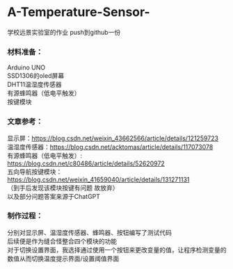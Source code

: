 # A-Temperature-Sensor-  
学校远景实验室的作业 push到github一份  
### 材料准备：  
Arduino UNO  
SSD1306的oled屏幕  
DHT11温湿度传感器  
有源蜂鸣器（低电平触发）  
按键模块  

### 文章参考：  
显示屏：https://blog.csdn.net/weixin_43662566/article/details/121259723  
温湿度传感器：https://blog.csdn.net/acktomas/article/details/117073078  
有源蜂鸣器（低电平触发）: https://blog.csdn.net/c80486/article/details/52620972  
五向导航按键模块：https://blog.csdn.net/weixin_41659040/article/details/131271131  
（到手后发现该模块按键有问题 故放弃）  
以及部分问题答案来源于ChatGPT  

### 制作过程：  
分别对显示屏、温湿度传感器、蜂鸣器、按钮编写了测试代码  
后续便是作为缝合怪整合四个模块的功能  
对于切换设置界面，我选择通过使用一个按钮来更改变量的值，让程序检测变量的数值从而切换温度提示界面/设置阈值界面  

